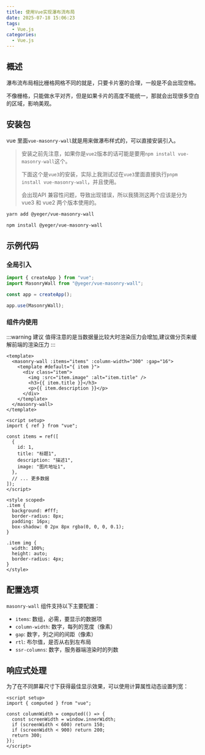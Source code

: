 ```yaml
---
title: 使用Vue实现瀑布流布局
date: 2025-07-18 15:06:23
tags:
  - Vue.js
categories:
  - Vue.js
---
```


## 概述

瀑布流布局相比栅格网格不同的就是，只要卡片塞的合理，一般是不会出现空格。

不像栅格，只能做水平对齐，但是如果卡片的高度不能统一，那就会出现很多空白的区域，影响美观。

## 安装包

vue 里面`vue-masonry-wall`就是用来做瀑布样式的，可以直接安装引入。

> 安装之前先注意，如果你是`vue2`版本的话可能是要用`npm install vue-masonry-wall`这个。
>
> 下面这个是`vue3`的安装，实际上我测试过在`vue3`里面直接执行`pnpm install vue-masonry-wall`，并且使用。
>
> 会出现<span color="red">API 兼容性问题，导致出现错误</span>，所以我猜测这两个应该是分为 vue3 和 vue2 两个版本使用的。

```bash
yarn add @yeger/vue-masonry-wall

npm install @yeger/vue-masonry-wall
```

## 示例代码

### 全局引入

```js
import { createApp } from "vue";
import MasonryWall from "@yeger/vue-masonry-wall";

const app = createApp();

app.use(MasonryWall);
```

### 组件内使用

:::warning 建议
值得注意的是当数据量比较大时渲染压力会增加,建议做分页来缓解前端的渲染压力
:::

```vue
<template>
  <masonry-wall :items="items" :column-width="300" :gap="16">
    <template #default="{ item }">
      <div class="item">
        <img :src="item.image" :alt="item.title" />
        <h3>{{ item.title }}</h3>
        <p>{{ item.description }}</p>
      </div>
    </template>
  </masonry-wall>
</template>

<script setup>
import { ref } from "vue";

const items = ref([
  {
    id: 1,
    title: "标题1",
    description: "描述1",
    image: "图片地址1",
  },
  // ... 更多数据
]);
</script>

<style scoped>
.item {
  background: #fff;
  border-radius: 8px;
  padding: 16px;
  box-shadow: 0 2px 8px rgba(0, 0, 0, 0.1);
}

.item img {
  width: 100%;
  height: auto;
  border-radius: 4px;
}
</style>
```

## 配置选项

`masonry-wall` 组件支持以下主要配置：

- `items`: 数组，必需，要显示的数据项
- `column-width`: 数字，每列的宽度（像素）
- `gap`: 数字，列之间的间距（像素）
- `rtl`: 布尔值，是否从右到左布局
- `ssr-columns`: 数字，服务器端渲染时的列数

## 响应式处理

为了在不同屏幕尺寸下获得最佳显示效果，可以使用计算属性动态设置列宽：

```vue
<script setup>
import { computed } from "vue";

const columnWidth = computed(() => {
  const screenWidth = window.innerWidth;
  if (screenWidth < 600) return 150;
  if (screenWidth < 900) return 200;
  return 300;
});
</script>
```
